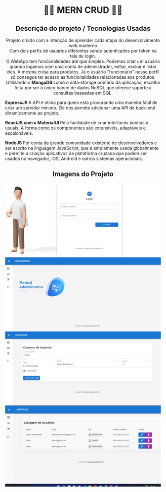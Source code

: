 <h1 align="center">🧑‍💻<strong> MERN CRUD </strong>🧑‍💻</h1>

<h2 align="center"><strong>Descrição do projeto / Tecnologias Usadas</strong></h2>

<p align="center">Projeto criado com a intenção de aprender cada etapa do desenvolvimento web moderno</br>
Com dois perfis de usuários diferentes sendo autenticados por token na tela de login.<br>
O WebApp tem funcionalidades até que simples. Podemos criar um usuário quando logamos com uma conta de administrador, editar, excluir e listar eles.
A mesma coisa para produtos. Já o usuário "funcionário" nesse perfil só consegue ter acesso as funcionalidades relacionadas aos produtos.<br>
Utilizando o <strong> MongoDB </strong> como o data-storage primário da aplicação, escolha feita por ser o único banco de dados NoSQL que oferece suporte a consultas baseadas em SQL.
</p>

<strong> ExpressJS </strong> A API é ótima para quem está procurando uma maneira fácil de criar um servidor mínimo. Ela nos permite adicionar uma API de back-end
dinamicamente ao projeto.

<strong> ReactJS com o MaterialUI </strong> Pela facilidade de criar interfaces bonitas e usuais. A forma como os componentes são extensíveis, adaptáveis e escalonáveis.

<strong> NodeJS </strong> Por conta da grande comunidade existente de desenvolvedores e ser escrito na linguagem JavaScript, que é amplamente usada globalmente e permite a criação aplicativos de plataforma cruzada que podem ser usados no navegador, iOS, Android e outros sistemas operacionais.

<h2 align="center"><strong>Imagens do Projeto</strong></h2>

<img align="center" src="telaLogin.jpeg">
<img align="center" src="telaDash.jpeg">
<img align="center" src="cadastroUsuarios.jpeg">
<img align="center" src="crud.gif">
